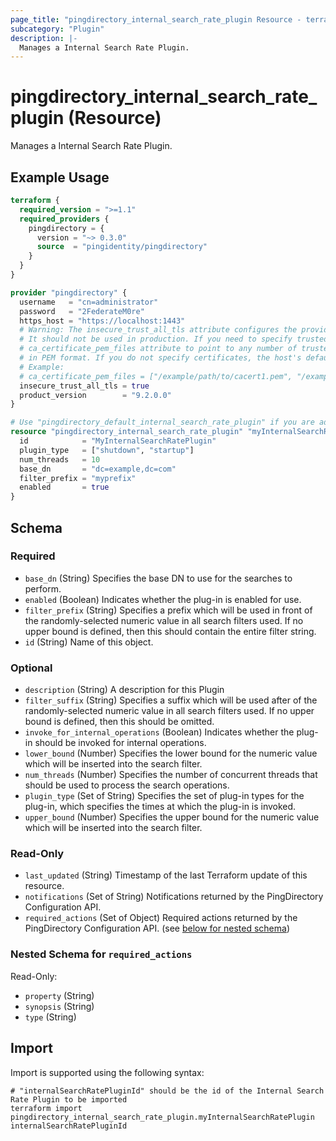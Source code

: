 ```yaml
---
page_title: "pingdirectory_internal_search_rate_plugin Resource - terraform-provider-pingdirectory"
subcategory: "Plugin"
description: |-
  Manages a Internal Search Rate Plugin.
---
```


# pingdirectory_internal_search_rate_plugin (Resource)

Manages a Internal Search Rate Plugin.

## Example Usage

```terraform
terraform {
  required_version = ">=1.1"
  required_providers {
    pingdirectory = {
      version = "~> 0.3.0"
      source  = "pingidentity/pingdirectory"
    }
  }
}

provider "pingdirectory" {
  username   = "cn=administrator"
  password   = "2FederateM0re"
  https_host = "https://localhost:1443"
  # Warning: The insecure_trust_all_tls attribute configures the provider to trust any certificate presented by the PingDirectory server.
  # It should not be used in production. If you need to specify trusted CA certificates, use the
  # ca_certificate_pem_files attribute to point to any number of trusted CA certificate files
  # in PEM format. If you do not specify certificates, the host's default root CA set will be used.
  # Example:
  # ca_certificate_pem_files = ["/example/path/to/cacert1.pem", "/example/path/to/cacert2.pem"]
  insecure_trust_all_tls = true
  product_version        = "9.2.0.0"
}

# Use "pingdirectory_default_internal_search_rate_plugin" if you are adopting existing configuration from the PingDirectory server into Terraform
resource "pingdirectory_internal_search_rate_plugin" "myInternalSearchRatePlugin" {
  id            = "MyInternalSearchRatePlugin"
  plugin_type   = ["shutdown", "startup"]
  num_threads   = 10
  base_dn       = "dc=example,dc=com"
  filter_prefix = "myprefix"
  enabled       = true
}
```

<!-- schema generated by tfplugindocs -->
## Schema

### Required

- `base_dn` (String) Specifies the base DN to use for the searches to perform.
- `enabled` (Boolean) Indicates whether the plug-in is enabled for use.
- `filter_prefix` (String) Specifies a prefix which will be used in front of the randomly-selected numeric value in all search filters used. If no upper bound is defined, then this should contain the entire filter string.
- `id` (String) Name of this object.

### Optional

- `description` (String) A description for this Plugin
- `filter_suffix` (String) Specifies a suffix which will be used after of the randomly-selected numeric value in all search filters used. If no upper bound is defined, then this should be omitted.
- `invoke_for_internal_operations` (Boolean) Indicates whether the plug-in should be invoked for internal operations.
- `lower_bound` (Number) Specifies the lower bound for the numeric value which will be inserted into the search filter.
- `num_threads` (Number) Specifies the number of concurrent threads that should be used to process the search operations.
- `plugin_type` (Set of String) Specifies the set of plug-in types for the plug-in, which specifies the times at which the plug-in is invoked.
- `upper_bound` (Number) Specifies the upper bound for the numeric value which will be inserted into the search filter.

### Read-Only

- `last_updated` (String) Timestamp of the last Terraform update of this resource.
- `notifications` (Set of String) Notifications returned by the PingDirectory Configuration API.
- `required_actions` (Set of Object) Required actions returned by the PingDirectory Configuration API. (see [below for nested schema](#nestedatt--required_actions))

<a id="nestedatt--required_actions"></a>
### Nested Schema for `required_actions`

Read-Only:

- `property` (String)
- `synopsis` (String)
- `type` (String)

## Import

Import is supported using the following syntax:

```shell
# "internalSearchRatePluginId" should be the id of the Internal Search Rate Plugin to be imported
terraform import pingdirectory_internal_search_rate_plugin.myInternalSearchRatePlugin internalSearchRatePluginId
```

